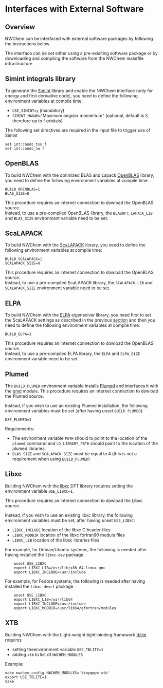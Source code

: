 # Interfaces with External Software

## Overview

NWChem can be interfaced with external software packages by following the instructions below.

The interface can be set either using a pre-exisiting software package or
by downloading and compiling the software from the NWChem makefile infrastructure.  

## Simint integrals library

To generate the [Simint](https://www.bennyp.org/research/simint/)
library and enable the NWChem interface (only for energy and first derivative code),
you need to define the following environment variables at compile time:  

  - `USE_SIMINT=y` (mandatory)
  - `SIMINT_MAXAM=`"Maximum angular momentum" (optional, default is 3, therefore up to f orbitals)

The following set directives are required in the input file to trigger use of Simint
```
set int:cando_txs f
set int:cando_nw f
```


## OpenBLAS

To build NWChem with the optimized BLAS and Lapack [OpenBLAS](https://github.com/xianyi/OpenBLAS) library,
you need to define the following environment variables at compile time:  
```
BUILD_OPENBLAS=1
BLAS_SIZE=8
```

This procedure requires an internet connection to dowload the OpenBLAS source.    
Instead, to use a pre-compiled OpenBLAS library, the `BLASOPT`, `LAPACK_LIB` and `BLAS_SIZE` environment variable need to be set.

## ScaLAPACK

To build NWChem with the [ScaLAPACK](https://github.com/Reference-ScaLAPACK/scalapack) library,
you need to define the following environment variables at compile time:  

```
BUILD_SCALAPACK=1
SCALAPACK_SIZE=8
```
This procedure requires an internet connection to dowload the OpenBLAS source.    
Instead, to use a pre-compiled ScaLAPACK library, the `SCALAPACK_LIB`  and `SCALAPACK_SIZE` environment variable need to be set.

## ELPA

To build NWChem with the [ELPA](https://gitlab.mpcdf.mpg.de/elpa/elpa) eigensolver library,
you need first to set the ScaLAPACK settings as described in the previous [section](#scalapack) and
then you need to define the following environment variables at compile time:  

```
BUILD_ELPA=1
```
This procedure requires an internet connection to dowload the OpenBLAS source.   
Instead, to use a pre-compiled ELPA library, the `ELPA`  and `ELPA_SIZE` environment variable need to be set.

## Plumed

The `BUILD_PLUMED` environment variable installs [Plumed](https://www.plumed.org/) and
interfaces it with the [qmd](Gaussian-Basis-AIMD.md) module.
This procedure requires an internet connection to dowload the Plumed source.

Instead, if you wish to use an existing Plumed installation, the following environment variables must be set (after having unset `BUILD_PLUMED`): 
```
USE_PLUMED=1
```
Requirements:
* The environment variable `PATH` should to point to the location of the `plumed` command  and `LD_LIBRARY_PATH` should point to the location of the plumed libraries.
* `BLAS_SIZE` and `SCALAPACK_SIZE` must be equal to 4 (this is not a requirement when using `BUILD_PLUMED`)

## Libxc

Building NWChem with the [libxc](https://www.tddft.org/programs/libxc/) DFT library requires
setting the environment variable `USE_LIBXC=1`. 

This procedure requires an internet connection to dowload the Libxc source.

Instead, if you wish to use an existing libxc library, the following environment variables must be set, after having unset `USE_LIBXC`:   

 * `LIBXC_INCLUDE`   location of the libxc C header files
 * `LIBXC_MODDIR`   location of the libxc fortran90 module files
 * `LIBXC_LIB`     location of the libxc libraries files

For example, for Debian/Ubuntu systems, the following is needed after having installed the `libxc-dev` package
```
    unset USE_LIBXC
    export LIBXC_LIB=/usr/lib/x86_64-linux-gnu
    export LIBXC_INCLUDE=/usr/include
```
For example, for Fedora systems, the following is needed after having installed the `libxc-devel` package
```
    unset USE_LIBXC
    export LIBXC_LIB=/usr/lib64
    export LIBXC_INCLUDE=/usr/include 
    export LIBXC_MODDIR=/usr/lib64/gfortran/modules
```


## XTB

Building NWChem with the Light-weight tight-binding framework [tblite](https://tblite.readthedocs.io)
requires  

* setting theenvironment variable `USE_TBLITE=1`
* adding `xtb` to list of `NWCHEM_MODULES`

Example:
```
make nwchem_config NWCHEM_MODULES='tinyqmpw xtb'
export USE_TBLITE=1
make
```
